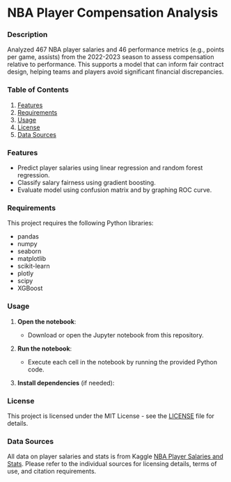 # NBA Player Compensation Analysis

### Description
Analyzed 467 NBA player salaries and 46 performance metrics (e.g., points per game, assists) from the 2022-2023 season to assess compensation relative to performance. This supports a model that can inform fair contract design, helping teams and players avoid significant financial discrepancies.

### Table of Contents
1. [Features](#features)
2. [Requirements](#requirements)
3. [Usage](#usage)
4. [License](#license)
5. [Data Sources](#data-sources)

### Features
- Predict player salaries using linear regression and random forest regression.
- Classify salary fairness using gradient boosting.
- Evaluate model using confusion matrix and by graphing ROC curve.

### Requirements
This project requires the following Python libraries:
- pandas
- numpy
- seaborn
- matplotlib
- scikit-learn
- plotly
- scipy
- XGBoost
  
### Usage
1. **Open the notebook**:
   - Download or open the Jupyter notebook from this repository.

2. **Run the notebook**:
   - Execute each cell in the notebook by running the provided Python code.

3. **Install dependencies** (if needed):

### License
This project is licensed under the MIT License - see the [LICENSE](LICENSE) file for details.

### Data Sources

All data on player salaries and stats is from Kaggle [NBA Player Salaries and Stats](https://www.kaggle.com/datasets/jamiewelsh2/nba-player-salaries-2022-23-season).
Please refer to the individual sources for licensing details, terms of use, and citation requirements.
